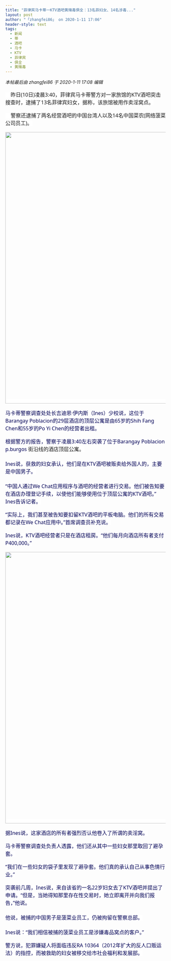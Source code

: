 ```yaml
---
title: "菲律宾马卡蒂一KTV酒吧黄赌毒俱全：13名菲妇女、14名涉毒..."
layout: post
author: "「zhangfei86」 on 2020-1-11 17:06"
header-style: text
tags:
  - 新闻
  - 蒂
  - 酒吧
  - 马卡
  - KTV
  - 菲律宾
  - 俱全
  - 黄赌毒
---
```


<head></head>
<body>
 <i class="pstatus"> 本帖最后由 zhangfei86 于 2020-1-11 17:08 编辑 </i>
 <br> 
 <br> 
 <div align="left"> 
  <font style="background-color:rgb(255, 255, 255)"><font face="-apple-system-font, BlinkMacSystemFont, &amp;quot;"><font style="font-size:16px"><font face="-apple-system-font, system-ui, Helvetica Neue, PingFang SC, Hiragino Sans GB, Microsoft YaHei UI, Microsoft YaHei, Arial, sans-serif">&nbsp; &nbsp; 昨日(10日)凌晨3:40，菲律宾马卡蒂警方对一家旅馆的KTV酒吧突击搜查时，逮捕了13名菲律宾妇女，据称，该旅馆被用作卖淫窝点。</font></font></font></font> 
 </div>
 <br> 
 <div align="left"> 
  <font style="background-color:rgb(255, 255, 255)"><font face="-apple-system-font, BlinkMacSystemFont, &amp;quot;"><font style="font-size:16px"><font face="-apple-system-font, system-ui, Helvetica Neue, PingFang SC, Hiragino Sans GB, Microsoft YaHei UI, Microsoft YaHei, Arial, sans-serif">&nbsp; &nbsp; 警察还逮捕了两名经营酒吧的中国台湾人以及14名中国菜农(网络菠菜公司员工)。</font></font></font></font> 
 </div>
 <br> 
 <div align="left"> 
  <font style="background-color:rgb(255, 255, 255)"><font face="-apple-system-font, BlinkMacSystemFont, &amp;quot;"><font style="font-size:16px"> 
     <ignore_js_op> 
      <img aid="1326516" src="https://bbs.boniu123.cc/data/attachment/forum/202001/11/170301tx1h11zlhh77elex.png" zoomfile="data/attachment/forum/202001/11/170301tx1h11zlhh77elex.png" file="data/attachment/forum/202001/11/170301tx1h11zlhh77elex.png" width="850" inpost="1"> 
      <div class="tip tip_4 aimg_tip" id="aimg_1326516_menu" style="position: absolute; display: none" disautofocus="true"> 
       <div class="xs0"> 
        <p><strong>屏幕快照 2020-01-11 下午5.01.25.png</strong> <em class="xg1">(2.61 MB, 下载次数: 0)</em></p> 
        <p> <a href="forum.php?mod=attachment&amp;aid=MTMyNjUxNnwxZDhhM2E5NHwxNTc4NzM0MTU0fDB8NTUwMDE3&amp;nothumb=yes" target="_blank">下载附件</a> &nbsp;<a href="javascript:;" onclick="showWindow(this.id, this.getAttribute('url'), 'get', 0);" id="savephoto_1326516" url="home.php?mod=spacecp&amp;ac=album&amp;op=saveforumphoto&amp;aid=1326516&amp;handlekey=savephoto_1326516">保存到相册</a> </p> 
        <p class="xg1 y"><span title="2020-1-11 17:03">12&nbsp;分钟前</span> 上传</p> 
       </div> 
       <div class="tip_horn"></div> 
      </div> 
     </ignore_js_op> </font></font></font> 
 </div>
 <br> 
 <div align="left"> 
  <font style="background-color:rgb(255, 255, 255)"><font face="-apple-system-font, BlinkMacSystemFont, &amp;quot;"><font style="font-size:16px"><font face="-apple-system-font, system-ui, Helvetica Neue, PingFang SC, Hiragino Sans GB, Microsoft YaHei UI, Microsoft YaHei, Arial, sans-serif"><font color="#000055">马卡蒂警察调查处处长吉迪恩·伊内斯（Ines）少校说，这位于Barangay Poblacion的29层酒店的顶层公寓是由65岁的Shih Fang Chen和55岁的Po Yi Chen的经营者出租。</font></font></font></font></font> 
 </div>
 <br> 
 <div align="left"> 
  <font style="background-color:rgb(255, 255, 255)"><font face="-apple-system-font, BlinkMacSystemFont, &amp;quot;"><font style="font-size:16px"><font face="-apple-system-font, system-ui, Helvetica Neue, PingFang SC, Hiragino Sans GB, Microsoft YaHei UI, Microsoft YaHei, Arial, sans-serif"><font color="#000055">根据警方的报告，警察于凌晨3:40左右突袭了位于Barangay Poblacion p.burgos </font></font>街沿线的酒店顶层公寓。</font></font></font> 
 </div> 
 <div align="left"> 
  <font style="background-color:rgb(255, 255, 255)"><font face="-apple-system-font, BlinkMacSystemFont, &amp;quot;"><font style="font-size:16px"><font face="-apple-system-font, system-ui, Helvetica Neue, PingFang SC, Hiragino Sans GB, Microsoft YaHei UI, Microsoft YaHei, Arial, sans-serif"><font color="#000055"><br> </font></font></font></font></font> 
 </div> 
 <div align="left"> 
  <font style="background-color:rgb(255, 255, 255)"><font face="-apple-system-font, BlinkMacSystemFont, &amp;quot;"><font style="font-size:16px"><font face="-apple-system-font, system-ui, Helvetica Neue, PingFang SC, Hiragino Sans GB, Microsoft YaHei UI, Microsoft YaHei, Arial, sans-serif"><font color="#000055">Ines说，获救的妇女承认，他们是在KTV酒吧被贩卖给外国人的，主要是中国男子。</font></font></font></font></font> 
 </div> 
 <div align="left"> 
  <font style="background-color:rgb(255, 255, 255)"><font face="-apple-system-font, BlinkMacSystemFont, &amp;quot;"><font style="font-size:16px"><font face="-apple-system-font, system-ui, Helvetica Neue, PingFang SC, Hiragino Sans GB, Microsoft YaHei UI, Microsoft YaHei, Arial, sans-serif"><font color="#000055"><br> </font></font></font></font></font> 
 </div> 
 <div align="left"> 
  <font style="background-color:rgb(255, 255, 255)"><font face="-apple-system-font, BlinkMacSystemFont, &amp;quot;"><font style="font-size:16px"><font face="-apple-system-font, system-ui, Helvetica Neue, PingFang SC, Hiragino Sans GB, Microsoft YaHei UI, Microsoft YaHei, Arial, sans-serif"><font color="#000055">“中国人通过We Chat应用程序与酒吧的经营者进行交易。他们被告知要在酒店办理登记手续，以使他们能够使用位于顶层公寓的KTV酒吧。” Ines告诉记者。</font></font></font></font></font> 
 </div>
 <br> 
 <div align="left"> 
  <font style="background-color:rgb(255, 255, 255)"><font face="-apple-system-font, BlinkMacSystemFont, &amp;quot;"><font style="font-size:16px"><font face="-apple-system-font, system-ui, Helvetica Neue, PingFang SC, Hiragino Sans GB, Microsoft YaHei UI, Microsoft YaHei, Arial, sans-serif"><font color="#000055">“实际上，我们甚至被告知要扣留KTV酒吧的平板电脑。他们的所有交易都记录在We Chat应用中。”首席调查员补充说。</font></font></font></font></font> 
 </div>
 <br> 
 <div align="left"> 
  <font style="background-color:rgb(255, 255, 255)"><font face="-apple-system-font, BlinkMacSystemFont, &amp;quot;"><font style="font-size:16px"><font face="-apple-system-font, system-ui, Helvetica Neue, PingFang SC, Hiragino Sans GB, Microsoft YaHei UI, Microsoft YaHei, Arial, sans-serif"><font color="#000055">Ines说，KTV酒吧经营者只是在酒店租房。“他们每月向酒店所有者支付P400,000。”</font></font></font></font></font> 
 </div>
 <br> 
 <div align="left"> 
  <font style="background-color:rgb(255, 255, 255)"><font face="-apple-system-font, BlinkMacSystemFont, &amp;quot;"><font style="font-size:16px"> 
     <ignore_js_op> 
      <img aid="1326517" src="https://bbs.boniu123.cc/data/attachment/forum/202001/11/170437p9aeuutwrr5u86nt.png" zoomfile="data/attachment/forum/202001/11/170437p9aeuutwrr5u86nt.png" file="data/attachment/forum/202001/11/170437p9aeuutwrr5u86nt.png" width="850" inpost="1"> 
      <div class="tip tip_4 aimg_tip" id="aimg_1326517_menu" style="position: absolute; display: none" disautofocus="true"> 
       <div class="xs0"> 
        <p><strong>屏幕快照 2020-01-11 下午5.01.49.png</strong> <em class="xg1">(1.31 MB, 下载次数: 0)</em></p> 
        <p> <a href="forum.php?mod=attachment&amp;aid=MTMyNjUxN3xkYTg0NmQ4NnwxNTc4NzM0MTU0fDB8NTUwMDE3&amp;nothumb=yes" target="_blank">下载附件</a> &nbsp;<a href="javascript:;" onclick="showWindow(this.id, this.getAttribute('url'), 'get', 0);" id="savephoto_1326517" url="home.php?mod=spacecp&amp;ac=album&amp;op=saveforumphoto&amp;aid=1326517&amp;handlekey=savephoto_1326517">保存到相册</a> </p> 
        <p class="xg1 y"><span title="2020-1-11 17:04">11&nbsp;分钟前</span> 上传</p> 
       </div> 
       <div class="tip_horn"></div> 
      </div> 
     </ignore_js_op> </font></font></font> 
 </div>
 <br> 
 <div align="left"> 
  <font style="background-color:rgb(255, 255, 255)"><font face="-apple-system-font, BlinkMacSystemFont, &amp;quot;"><font style="font-size:16px"><font face="-apple-system-font, system-ui, Helvetica Neue, PingFang SC, Hiragino Sans GB, Microsoft YaHei UI, Microsoft YaHei, Arial, sans-serif"><font color="#000055">据Ines说，这家酒店的所有者强烈否认他卷入了所谓的卖淫窝。</font></font></font></font></font> 
 </div>
 <br> 
 <div align="left"> 
  <font style="background-color:rgb(255, 255, 255)"><font face="-apple-system-font, BlinkMacSystemFont, &amp;quot;"><font style="font-size:16px"><font face="-apple-system-font, system-ui, Helvetica Neue, PingFang SC, Hiragino Sans GB, Microsoft YaHei UI, Microsoft YaHei, Arial, sans-serif"><font color="#000055">马卡蒂警察调查处负责人透露，他们还从其中一些妇女那里取回了避孕套。</font></font></font></font></font> 
 </div>
 <br> 
 <div align="left"> 
  <font style="background-color:rgb(255, 255, 255)"><font face="-apple-system-font, BlinkMacSystemFont, &amp;quot;"><font style="font-size:16px"><font face="-apple-system-font, system-ui, Helvetica Neue, PingFang SC, Hiragino Sans GB, Microsoft YaHei UI, Microsoft YaHei, Arial, sans-serif"><font color="#000055">“我们在一些妇女的袋子里发现了避孕套。他们真的承认自己从事色情行业。”</font></font></font></font></font> 
 </div>
 <br> 
 <div align="left"> 
  <font style="background-color:rgb(255, 255, 255)"><font face="-apple-system-font, BlinkMacSystemFont, &amp;quot;"><font style="font-size:16px"><font face="-apple-system-font, system-ui, Helvetica Neue, PingFang SC, Hiragino Sans GB, Microsoft YaHei UI, Microsoft YaHei, Arial, sans-serif"><font color="#000055">突袭前几周，Ines说，来自该省的一名22岁妇女去了KTV酒吧并提出了申请。“但是，当她得知那里存在性交易时，她立即离开并向我们报告，”他说。</font></font></font></font></font> 
 </div> 
 <div align="left"> 
  <font style="background-color:rgb(255, 255, 255)"><font face="-apple-system-font, BlinkMacSystemFont, &amp;quot;"><font style="font-size:16px"><font face="-apple-system-font, system-ui, Helvetica Neue, PingFang SC, Hiragino Sans GB, Microsoft YaHei UI, Microsoft YaHei, Arial, sans-serif"><font color="#000055"><br> </font></font></font></font></font> 
 </div> 
 <div align="left"> 
  <font style="background-color:rgb(255, 255, 255)"><font face="-apple-system-font, BlinkMacSystemFont, &amp;quot;"><font style="font-size:16px"><font face="-apple-system-font, system-ui, Helvetica Neue, PingFang SC, Hiragino Sans GB, Microsoft YaHei UI, Microsoft YaHei, Arial, sans-serif"><font color="#000055">他说，被捕的中国男子是菠菜业员工，仍被拘留在警察总部。</font></font></font></font></font> 
 </div> 
 <div align="left"> 
  <font style="background-color:rgb(255, 255, 255)"><font face="-apple-system-font, BlinkMacSystemFont, &amp;quot;"><font style="font-size:16px"><font face="-apple-system-font, system-ui, Helvetica Neue, PingFang SC, Hiragino Sans GB, Microsoft YaHei UI, Microsoft YaHei, Arial, sans-serif"><font color="#000055"><br> </font></font></font></font></font> 
 </div> 
 <div align="left"> 
  <font style="background-color:rgb(255, 255, 255)"><font face="-apple-system-font, BlinkMacSystemFont, &amp;quot;"><font style="font-size:16px"><font face="-apple-system-font, system-ui, Helvetica Neue, PingFang SC, Hiragino Sans GB, Microsoft YaHei UI, Microsoft YaHei, Arial, sans-serif"><font color="#000055">Ines说：“我们相信被捕的菠菜业员工是涉嫌毒品窝点的客户。”</font></font></font></font></font> 
 </div>
 <br> 
 <div align="left"> 
  <font style="background-color:rgb(255, 255, 255)"><font face="-apple-system-font, BlinkMacSystemFont, &amp;quot;"><font style="font-size:16px"><font face="-apple-system-font, system-ui, Helvetica Neue, PingFang SC, Hiragino Sans GB, Microsoft YaHei UI, Microsoft YaHei, Arial, sans-serif"><font color="#000055">警方说，犯罪嫌疑人将面临违反RA 10364（2012年扩大的反人口贩运法）的指控，而被救助的妇女被移交给市社会福利和发展部。</font></font></font></font></font> 
 </div> 
 <div align="left"> 
  <font style="background-color:rgb(255, 255, 255)"><font face="-apple-system-font, BlinkMacSystemFont, &amp;quot;"><font style="font-size:16px"><font face="-apple-system-font, system-ui, Helvetica Neue, PingFang SC, Hiragino Sans GB, Microsoft YaHei UI, Microsoft YaHei, Arial, sans-serif"><font color="#000055"><br> </font></font></font></font></font> 
 </div> 
 <div align="left"> 
  <font style="background-color:rgb(255, 255, 255)"><font face="-apple-system-font, BlinkMacSystemFont, &amp;quot;"><font style="font-size:16px"><font face="-apple-system-font, system-ui, Helvetica Neue, PingFang SC, Hiragino Sans GB, Microsoft YaHei UI, Microsoft YaHei, Arial, sans-serif"><font color="#000055"><br> </font></font></font></font></font> 
 </div>
 <br> 
 <br> 
 <br>
</body>


